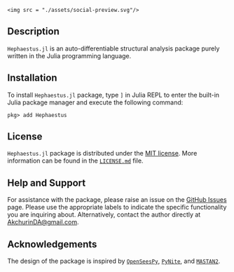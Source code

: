 ```@raw html
<img src = "./assets/social-preview.svg"/>
```

## Description

`Hephaestus.jl` is an auto-differentiable structural analysis package purely written in the Julia programming language.

## Installation

To install `Hephaestus.jl` package, type `]` in Julia REPL to enter the built-in Julia package manager and execute the following command:

```
pkg> add Hephaestus
```

## License

`Hephaestus.jl` package is distributed under the [MIT license](https://en.wikipedia.org/wiki/MIT_License). More information can be found in the [`LICENSE.md`](https://github.com/AkchurinDA/Hephaestus.jl/blob/main/LICENSE.md) file.

## Help and Support

For assistance with the package, please raise an issue on the [GitHub Issues](https://github.com/AkchurinDA/Hephaestus.jl/issues) page. Please use the appropriate labels to indicate the specific functionality you are inquiring about. Alternatively, contact the author directly at [AkchurinDA@gmail.com](mailto:AkchurinDA@gmail.com?subject=Hephaestus.jl).

## Acknowledgements

The design of the package is inspired by [`OpenSeesPy`](https://github.com/zhuminjie/OpenSeesPy), [`PyNite`](https://github.com/JWock82/Pynite), and [`MASTAN2`](https://www.mastan2.com).